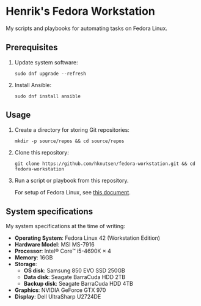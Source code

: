 # Henrik's Fedora Workstation

My scripts and playbooks for automating tasks on Fedora Linux.

## Prerequisites

1. Update system software:

   ```console
   sudo dnf upgrade --refresh
   ```

1. Install Ansible:

   ```console
   sudo dnf install ansible
   ```

## Usage

1. Create a directory for storing Git repositories:

   ```console
   mkdir -p source/repos && cd source/repos
   ```

1. Clone this repository:

   ```console
   git clone https://github.com/hknutsen/fedora-workstation.git && cd fedora-workstation
   ```

1. Run a script or playbook from this repository.

   For setup of Fedora Linux, see [this document](docs/setup.md).

## System specifications

My system specifications at the time of writing:

- **Operating System**: Fedora Linux 42 (Workstation Edition)
- **Hardware Model**: MSI MS-7916
- **Processor**: Intel® Core™ i5-4690K × 4
- **Memory**: 16GB
- **Storage**:
  - **OS disk**: Samsung 850 EVO SSD 250GB
  - **Data disk**: Seagate BarraCuda HDD 2TB
  - **Backup disk**: Seagate BarraCuda HDD 4TB
- **Graphics**: NVIDIA GeForce GTX 970
- **Display**: Dell UltraSharp U2724DE
